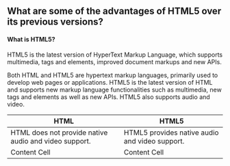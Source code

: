 ## What are some of the advantages of HTML5 over its previous versions?

#### What is HTML5?

HTML5 is the latest version of HyperText Markup Language, which supports multimedia, tags and elements, improved document markups and new APIs.

Both HTML and HTML5 are hypertext markup languages, primarily used to develop web pages or applications. HTML5 is the latest version of HTML and supports new markup language functionalities such as multimedia, new tags and elements as well as new APIs. HTML5 also supports audio and video.

|      HTML     | HTML5 |
| ------------- | ------------- |
| HTML does not provide native audio and video support.   | HTML5 provides native audio and video support.  |
| Content Cell  | Content Cell  |